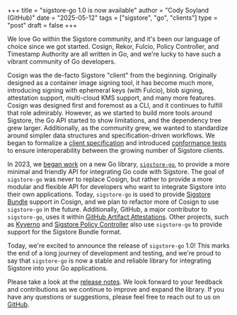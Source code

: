 +++
title = "sigstore-go 1.0 is now available"
author = "Cody Soyland (GitHub)"
date = "2025-05-12"
tags = ["sigstore", "go", "clients"]
type = "post"
draft = false
+++

We love Go within the Sigstore community, and it's been our language of choice since we got started. Cosign, Rekor, Fulcio, Policy Controller, and Timestamp Authority are all written in Go, and we're lucky to have such a vibrant community of Go developers.

Cosign was the de-facto Sigstore "client" from the beginning. Originally designed as a container image signing tool, it has become much more, introducing signing with ephemeral keys (with Fulcio), blob signing, attestation support, multi-cloud KMS support, and many more features. Cosign was designed first and foremost as a CLI, and it continues to fulfill that role admirably. However, as we started to build more tools around Sigstore, the Go API started to show limitations, and the dependency tree grew larger. Additionally, as the community grew, we wanted to standardize around simpler data structures and specification-driven workflows. We began to formalize a [client specification](https://github.com/sigstore/architecture-docs/blob/main/client-spec.md) and introduced [conformance tests](https://github.com/sigstore/sigstore-conformance) to ensure interoperability between the growing number of Sigstore clients.

In 2023, we [began work](https://blog.sigstore.dev/announcing-sigstore-go/) on a new Go library, [`sigstore-go`](https://github.com/sigstore/sigstore-go), to provide a more minimal and friendly API for integrating Go code with Sigstore. The goal of `sigstore-go` was never to replace Cosign, but rather to provide a more modular and flexible API for developers who want to integrate Sigstore into their own applications. Today, `sigstore-go` is used to provide [Sigstore Bundle](https://docs.sigstore.dev/about/bundle/) support in Cosign, and we plan to refactor more of Cosign to use `sigstore-go` in the future. Additionally, GitHub, a major contributor to `sigstore-go`, uses it within [GitHub Artifact Attestations](https://docs.github.com/en/actions/security-for-github-actions/using-artifact-attestations/using-artifact-attestations-to-establish-provenance-for-builds). Other projects, such as [Kyverno](https://kyverno.io/) and [Sigstore Policy Controller](https://docs.sigstore.dev/policy-controller/overview/) also use `sigstore-go` to provide support for the Sigstore Bundle format.

Today, we're excited to announce the release of `sigstore-go` 1.0! This marks the end of a long journey of development and testing, and we're proud to say that `sigstore-go` is now a stable and reliable library for integrating Sigstore into your Go applications. 

Please take a look at the [release notes](https://github.com/sigstore/sigstore-go/releases/tag/v1.0.0). We look forward to your feedback and contributions as we continue to improve and expand the library. If you have any questions or suggestions, please feel free to reach out to us on [GitHub](https://github.com/sigstore/sigstore-go/issues).
